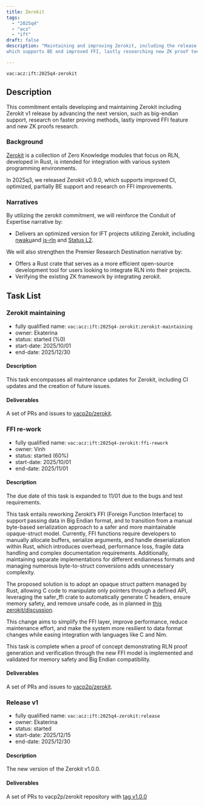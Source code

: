 ```yaml
---
title: Zerokit
tags:
  - "2025q4"
  - "acz"
  - "ift"
draft: false
description: "Maintaining and improving Zerokit, including the release of version v1.0.0,
which supports BE and improved FFI, lastly researching new ZK proof techniques"

---
```


`vac:acz:ift:2025q4-zerokit`
## Description

This commitment entails developing and maintaining Zerokit
including Zerokit v1 release by advancing the next version, such as
big-endian support, research on faster proving methods,
lastly improved FFI feature and new ZK proofs research. 

### Background

[Zerokit](https://github.com/vacp2p/zerokit) is a collection of Zero Knowledge modules
that focus on RLN, developed in Rust, is intended for integration with various system programming environments.

In 2025q3, we released Zerokit v0.9.0, which supports improved CI, optimized, partially BE support and research on FFI improvements. 

### Narratives

By utilizing the zerokit commitment, we will reinforce the Conduit of Expertise narrative by:
* Delivers an optimized version for IFT projects utilizing Zerokit, 
including [nwaku](https://github.com/waku-org/nwaku)and [js-rln](https://github.com/waku-org/js-rln)
and [Status L2](https://docs.status.network/).

We will also strengthen the Premier Research Destination narrative by:
* Offers a Rust crate that serves as a more efficient open-source development tool for users looking to integrate RLN into their projects. 
* Verifying the existing ZK framework by integrating zerokit. 

## Task List

### Zerokit maintaining

* fully qualified name: `vac:acz:ift:2025q4-zerokit:zerokit-maintaining`
* owner: Ekaterina
* status: started (%0)
* start-date: 2025/10/01
* end-date: 2025/12/30

#### Description
This task encompasses all maintenance updates for Zerokit, including CI updates and the creation of future issues.

#### Deliverables
A set of PRs and issues to [vacp2p/zerokit](https://github.com/vacp2p/zerokit/). 

### FFI re-work

* fully qualified name: `vac:acz:ift:2025q4-zerokit:ffi-rework`
* owner: Vinh
* status: started (60%)
* start-date: 2025/10/01
* end-date: 2025/11/01

#### Description
The due date of this task is expanded to 11/01 due to the bugs and test requirements.

This task entails reworking Zerokit’s FFI (Foreign Function Interface) to support passing data in Big Endian format,
and to transition from a manual byte-based serialization approach to a safer and more maintainable opaque-struct model.
Currently, FFI functions require developers to manually allocate buffers, serialize arguments,
and handle deserialization within Rust, which introduces overhead, performance loss, fragile data handling
and complex documentation requirements.
Additionally, maintaining separate implementations for different endianness formats
and managing numerous byte-to-struct conversions adds unnecessary complexity.

The proposed solution is to adopt an opaque struct pattern managed by Rust,
allowing C code to manipulate only pointers through a defined API, leveraging the safer_ffi crate
to automatically generate C headers, ensure memory safety, and remove unsafe code, 
as in planned in [this zerokit/discussion](https://github.com/vacp2p/zerokit/discussions/336).

This change aims to simplify the FFI layer, improve performance, reduce maintenance effort,
and make the system more resilient to data format changes while easing integration with languages like C and Nim.

This task is complete when a proof of concept demonstrating RLN proof generation
and verification through the new FFI model is implemented and validated
for memory safety and Big Endian compatibility.

#### Deliverables
A set of PRs and issues to [vacp2p/zerokit](https://github.com/vacp2p/zerokit/). 

### Release v1

* fully qualified name: `vac:acz:ift:2025q4-zerokit:release`
* owner: Ekaterina
* status: started 
* start-date: 2025/12/15
* end-date: 2025/12/30

#### Description
The new version of the Zerokit v1.0.0.

#### Deliverables
A set of PRs to vacp2p/zerokit repository with [tag v1.0.0](https://github.com/vacp2p/zerokit/releases/tag/v1.0.0)